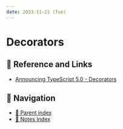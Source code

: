 ```yaml
---
date: 2023-11-21 (Tue)
---
```


# Decorators

## 🔗 Reference and Links

- [Announcing TypeScript 5.0 - Decorators](https://devblogs.microsoft.com/typescript/announcing-typescript-5-0/#decorators)

## 🧭 Navigation

- [🔖 Parent index](../../index.md)
- [📑 Notes Index](../../index.md)
